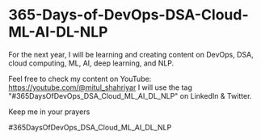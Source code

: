 # 365-Days-of-DevOps-DSA-Cloud-ML-AI-DL-NLP

For the next year, I will be learning and creating content on DevOps, DSA, cloud computing, ML, AI, deep learning, and NLP.

Feel free to check my content on YouTube: https://youtube.com/@mitul_shahriyar
I will use the tag "#365DaysOfDevOps_DSA_Cloud_ML_AI_DL_NLP" on LinkedIn & Twitter.

Keep me in your prayers 

#365DaysOfDevOps_DSA_Cloud_ML_AI_DL_NLP

